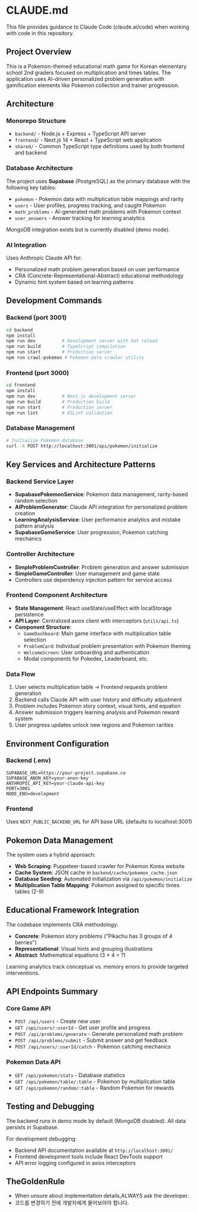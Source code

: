 # CLAUDE.md

This file provides guidance to Claude Code (claude.ai/code) when working with code in this repository.

## Project Overview

This is a Pokemon-themed educational math game for Korean elementary school 2nd graders focused on multiplication and times tables. The application uses AI-driven personalized problem generation with gamification elements like Pokemon collection and trainer progression.

## Architecture

### Monorepo Structure
- `backend/` - Node.js + Express + TypeScript API server
- `frontend/` - Next.js 14 + React + TypeScript web application  
- `shared/` - Common TypeScript type definitions used by both frontend and backend

### Database Architecture
The project uses **Supabase** (PostgreSQL) as the primary database with the following key tables:
- `pokemon` - Pokemon data with multiplication table mappings and rarity
- `users` - User profiles, progress tracking, and caught Pokemon
- `math_problems` - AI-generated math problems with Pokemon context
- `user_answers` - Answer tracking for learning analytics

MongoDB integration exists but is currently disabled (demo mode).

### AI Integration
Uses Anthropic Claude API for:
- Personalized math problem generation based on user performance
- CRA (Concrete-Representational-Abstract) educational methodology
- Dynamic hint system based on learning patterns

## Development Commands

### Backend (port 3001)
```bash
cd backend
npm install
npm run dev          # Development server with hot reload
npm run build        # TypeScript compilation
npm run start        # Production server
npm run crawl-pokemon # Pokemon data crawler utility
```

### Frontend (port 3000)
```bash
cd frontend
npm install
npm run dev          # Next.js development server
npm run build        # Production build
npm run start        # Production server
npm run lint         # ESLint validation
```

### Database Management
```bash
# Initialize Pokemon database
curl -X POST http://localhost:3001/api/pokemon/initialize
```

## Key Services and Architecture Patterns

### Backend Service Layer
- **SupabasePokemonService**: Pokemon data management, rarity-based random selection
- **AIProblemGenerator**: Claude API integration for personalized problem creation
- **LearningAnalysisService**: User performance analytics and mistake pattern analysis
- **SupabaseGameService**: User progression, Pokemon catching mechanics

### Controller Architecture
- **SimpleProblemController**: Problem generation and answer submission
- **SimpleGameController**: User management and game state
- Controllers use dependency injection pattern for service access

### Frontend Component Architecture
- **State Management**: React useState/useEffect with localStorage persistence
- **API Layer**: Centralized axios client with interceptors (`utils/api.ts`)
- **Component Structure**: 
  - `GameDashboard`: Main game interface with multiplication table selection
  - `ProblemCard`: Individual problem presentation with Pokemon theming
  - `WelcomeScreen`: User onboarding and authentication
  - Modal components for Pokedex, Leaderboard, etc.

### Data Flow
1. User selects multiplication table → Frontend requests problem generation
2. Backend calls Claude API with user history and difficulty adjustment
3. Problem includes Pokemon story context, visual hints, and equation
4. Answer submission triggers learning analysis and Pokemon reward system
5. User progress updates unlock new regions and Pokemon rarities

## Environment Configuration

### Backend (.env)
```
SUPABASE_URL=https://your-project.supabase.co
SUPABASE_ANON_KEY=your-anon-key
ANTHROPIC_API_KEY=your-claude-api-key
PORT=3001
NODE_ENV=development
```

### Frontend
Uses `NEXT_PUBLIC_BACKEND_URL` for API base URL (defaults to localhost:3001)

## Pokemon Data Management

The system uses a hybrid approach:
- **Web Scraping**: Puppeteer-based crawler for Pokemon Korea website
- **Cache System**: JSON cache in `backend/cache/pokemon_cache.json`
- **Database Seeding**: Automated initialization via `/api/pokemon/initialize`
- **Multiplication Table Mapping**: Pokemon assigned to specific times tables (2-9)

## Educational Framework Integration

The codebase implements CRA methodology:
- **Concrete**: Pokemon story problems ("Pikachu has 3 groups of 4 berries")
- **Representational**: Visual hints and grouping illustrations  
- **Abstract**: Mathematical equations (3 × 4 = ?)

Learning analytics track conceptual vs. memory errors to provide targeted interventions.

## API Endpoints Summary

### Core Game API
- `POST /api/users` - Create new user
- `GET /api/users/:userId` - Get user profile and progress
- `POST /api/problems/generate` - Generate personalized math problem
- `POST /api/problems/submit` - Submit answer and get feedback
- `POST /api/users/:userId/catch` - Pokemon catching mechanics

### Pokemon Data API
- `GET /api/pokemon/stats` - Database statistics
- `GET /api/pokemon/table/:table` - Pokemon by multiplication table
- `GET /api/pokemon/random/:table` - Random Pokemon for rewards

## Testing and Debugging

The backend runs in demo mode by default (MongoDB disabled). All data persists in Supabase.

For development debugging:
- Backend API documentation available at `http://localhost:3001/`
- Frontend development tools include React DevTools support
- API error logging configured in axios interceptors

## TheGoldenRule
- When unsure about implementation details,ALWAYS ask the developer.
- 코드를 변경하기 전에 개발자에게 물어보아야 합니다.